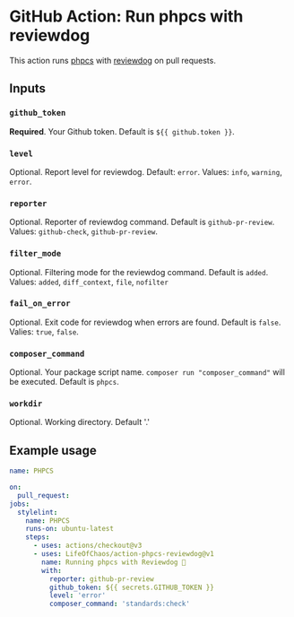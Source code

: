 # GitHub Action: Run phpcs with reviewdog

This action runs [phpcs](https://github.com/squizlabs/PHP_CodeSniffer) with
[reviewdog](https://github.com/reviewdog/reviewdog) on pull requests.

## Inputs

### `github_token`

**Required**. Your Github token. 
Default is `${{ github.token }}`.

### `level`

Optional. Report level for reviewdog.
Default: `error`.
Values: `info`, `warning`, `error`.

### `reporter`
Optional. Reporter of reviewdog command. 
Default is `github-pr-review`.
Values: `github-check`, `github-pr-review`.

### `filter_mode`

Optional. Filtering mode for the reviewdog command. 
Default is `added`.
Values: `added`, `diff_context`, `file`, `nofilter`

### `fail_on_error`

Optional. Exit code for reviewdog when errors are found. 
Default is `false`.
Valies: `true`, `false`.

### `composer_command`

Optional. Your package script name. `composer run "composer_command"` will be executed. 
Default is `phpcs`.

### `workdir`

Optional. Working directory. Default '.'

## Example usage

```yml
name: PHPCS

on:
  pull_request:
jobs:
  stylelint:
    name: PHPCS
    runs-on: ubuntu-latest
    steps:
      - uses: actions/checkout@v3
      - uses: LifeOfChaos/action-phpcs-reviewdog@v1
        name: Running phpcs with Reviewdog 🐶
        with:
          reporter: github-pr-review
          github_token: ${{ secrets.GITHUB_TOKEN }}
          level: 'error'
          composer_command: 'standards:check'
```
